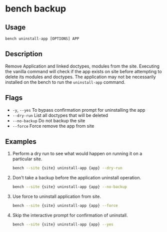 # bench backup

## Usage

    bench uninstall-app [OPTIONS] APP

## Description

Remove Application and linked doctypes, modules from the site. Executing the
vanilla command will check if the app exists on site before attempting to delete
its modules and doctypes. The application may not be necessarily installed on
the bench to run the `uninstall-app` command.

## Flags

 - `-y`, `--yes` To bypass confirmation prompt for uninstalling the app
 - `--dry-run` List all doctypes that will be deleted
 - `--no-backup` Do not backup the site
 - `--force` Force remove the app from site

## Examples

1. Perform a dry run to see what would happen on running it on a particular
   site.

   ```bash
   bench --site {site} uninstall-app {app} --dry-run
   ```

1. Don't take a backup before the application uninstall operation.

   ```bash
   bench --site {site} uninstall-app {app} --no-backup
   ```

1. Use force to uninstall application from site.

   ```bash
   bench --site {site} uninstall-app {app} --force
   ```

2. Skip the interactive prompt for confirmation of uninstall.

   ```bash
   bench --site {site} uninstall-app {app} --yes
   ```

